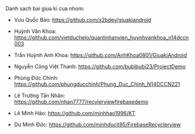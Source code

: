 Danh sach bai giua ki cua nhom:

- Vưu Quốc Bảo: https://github.com/x2bdev/giuakiandroid

- Huỳnh Văn Khoa: https://github.com/vietduchelo/quanlinhanvien_huynhvankhoa_n14dccn003

- Trần Huỳnh Anh Khoa: https://github.com/AnhKhoa0801/GiuakiAndroid

- Nguyễn Công Việt Thanh: https://github.com/bubibubi23/ProjectDemo

- Phùng Đức Chính: https://github.com/phungducchinh/Phung_Duc_Chinh_N14DCCN221

- Lê Trường Tấn Nhân: https://github.com/nhan7777/recylerviewfirebasedemo

- Lê Minh Hảo: https://github.com/minhhao1996/KT

- Dư Minh Đức: https://github.com/minhducit95/FirebaseRecyclerview
